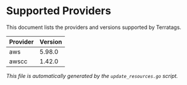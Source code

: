 # Supported Providers

This document lists the providers and versions supported by Terratags.

| Provider | Version |
|----------|--------|
| aws | 5.98.0 |
| awscc | 1.42.0 |


*This file is automatically generated by the `update_resources.go` script.*
